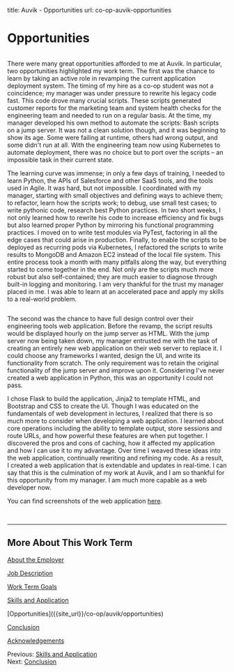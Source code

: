 title: Auvik - Opportunities
url: co-op-auvik-opportunities

<h1 class="u-lead center">Opportunities</h1>

<img class="left-aligned" src="{{ url_for('static', filename='images/auvik/kubernetes.png') }}" alt="">

There were many great opportunities afforded to me at Auvik. In particular, two opportunities highlighted my work term. The first was the chance to learn by taking an active role in revamping the current application deployment system. The timing of my hire as a co-op student was not a coincidence; my manager was under pressure to rewrite his legacy code fast. This code drove many crucial scripts. These scripts generated customer reports for the marketing team and system health checks for the engineering team and needed to run on a regular basis. At the time, my manager developed his own method to automate the scripts: Bash scripts on a jump server. It was not a clean solution though, and it was beginning to show its age. Some were failing at runtime, others had wrong output, and some didn't run at all. With the engineering team now using Kubernetes to automate deployment, there was no choice but to port over the scripts – an impossible task in their current state.

The learning curve was immense; in only a few days of training, I needed to learn Python, the APIs of Salesforce and other SaaS tools, and the tools used in Agile. It was hard, but not impossible. I coordinated with my manager, starting with small objectives and defining ways to achieve them; to refactor, learn how the scripts work; to debug, use small test cases; to write pythonic code, research best Python practices. In two short weeks, I not only learned how to rewrite his code to increase efficiency and fix bugs but also learned proper Python by mirroring his functional programming practices. I moved on to write test modules via PyTest, factoring in all the edge cases that could arise in production. Finally, to enable the scripts to be deployed as recurring pods via Kubernetes, I refactored the scripts to write results to MongoDB and Amazon EC2 instead of the local file system. This entire process took a month with many pitfalls along the way, but everything started to come together in the end. Not only are the scripts much more robust but also self-contained; they are much easier to diagnose through built-in logging and monitoring. I am very thankful for the trust my manager placed in me. I was able to learn at an accelerated pace and apply my skills to a real-world problem.

<img class="left-aligned" src="{{ url_for('static', filename='images/auvik/python_web.png') }}" alt="">

The second was the chance to have full design control over their engineering tools web application. Before the revamp, the script results would be displayed hourly on the jump server as HTML. With the jump server now being taken down, my manager entrusted me with the task of creating an entirely new web application on their web server to replace it. I could choose any frameworks I wanted, design the UI, and write its functionality from scratch. The only requirement was to retain the original functionality of the jump server and improve upon it. Considering I've never created a web application in Python, this was an opportunity I could not pass.

I chose Flask to build the application, Jinja2 to template HTML, and Bootstrap and CSS to create the UI. Though I was educated on the fundamentals of web development in lectures, I realized that there is so much more to consider when developing a web application. I learned about core operations including the ability to template output, store sessions and route URLs, and how powerful these features are when put together. I discovered the pros and cons of caching, how it affected my application and how I can use it to my advantage. Over time I weaved these ideas into the web application, continually rewriting and refining my code. As a result, I created a web application that is extendable and updates in real-time. I can say that this is the culmination of my work at Auvik, and I am so thankful for this opportunity from my manager. I am much more capable as a web developer now.

You can find screenshots of the web application
<a href="https://imgur.com/a/veUQ0sc/" target="\_blank" rel="noopener">here</a>.

<br>
<hr>

<h2 class="u-sublead">More About This Work Term</h2>

[About the Employer]({{site_url}}/co-op/auvik/about-the-employer)

[Job Description]({{site_url}}/co-op/auvik/job-description)

[Work Term Goals]({{site_url}}/co-op/auvik/work-term-goals)

[Skills and Application]({{site_url}}/co-op/auvik/skills-and-application)

<span class='active'>
  [Opportunities]({{site_url}}/co-op/auvik/opportunities)
</span>

[Conclusion]({{site_url}}/co-op/auvik/conclusion)

[Acknowledgements]({{site_url}}/co-op/auvik/acknowledgements)

<div class="left-aligned no-margin">
  Previous: <a href="{{ site_url }}/co-op/auvik/skills-and-application">Skills and Application</a>
</div>

<div class="right-aligned no-margin">
  Next: <a href="{{ site_url }}/co-op/auvik/conclusion">Conclusion</a>
</div>
